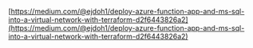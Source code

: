 [https://medium.com/@ejdoh1/deploy-azure-function-app-and-ms-sql-into-a-virtual-network-with-terraform-d2f6443826a2](https://medium.com/@ejdoh1/deploy-azure-function-app-and-ms-sql-into-a-virtual-network-with-terraform-d2f6443826a2)
